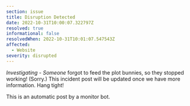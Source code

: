 ```yaml
---
section: issue
title: Disruption Detected
date: 2022-10-31T10:00:07.322797Z
resolved: true
informational: false
resolvedWhen: 2022-10-31T10:01:07.547543Z
affected:
  - Website
severity: disrupted
---
```

*Investigating* - _Someone_ forgot to feed the plot bunnies, so they stopped working! (Sorry.) This incident post will be updated once we have more information. Hang tight!

This is an automatic post by a monitor bot.
        
